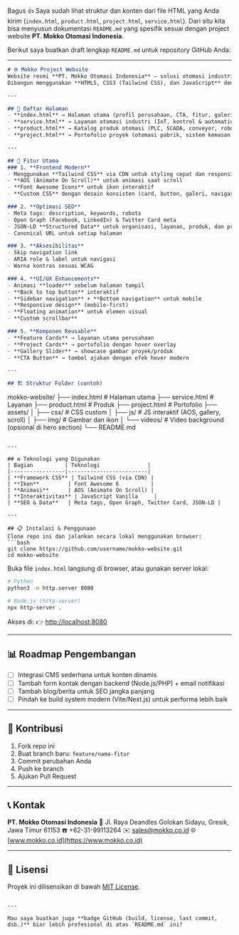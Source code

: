 Bagus 👍 Saya sudah lihat struktur dan konten dari file HTML yang Anda kirim (`index.html`, `product.html`, `project.html`, `service.html`). Dari situ kita bisa menyusun dokumentasi `README.md` yang spesifik sesuai dengan project website **PT. Mokko Otomasi Indonesia**.

Berikut saya buatkan draft lengkap `README.md` untuk repository GitHub Anda:

---

```md
# 🌐 Mokko Project Website
Website resmi **PT. Mokko Otomasi Indonesia** — solusi otomasi industri terdepan dengan fokus pada **PLC, SCADA, IoT, Conveyor, Robotika, dan Integrasi Sistem**.  
Dibangun menggunakan **HTML5, CSS3 (Tailwind CSS), dan JavaScript** dengan desain modern, animasi interaktif, serta optimasi SEO & aksesibilitas.

---

## 📌 Daftar Halaman
- **index.html** → Halaman utama (profil perusahaan, CTA, fitur, galeri, kontak)  
- **service.html** → Layanan otomasi industri (IoT, kontrol & automation, dukungan teknis 24/7, maintenance, dsb.)  
- **product.html** → Katalog produk otomasi (PLC, SCADA, conveyor, robot, solusi IoT)  
- **project.html** → Portofolio proyek (otomasi pabrik, sistem kemasan otomatis, dll.)  

---

## 🚀 Fitur Utama
### 1. **Frontend Modern**
- Menggunakan **Tailwind CSS** via CDN untuk styling cepat dan responsif  
- **AOS (Animate On Scroll)** untuk animasi saat scroll  
- **Font Awesome Icons** untuk ikon interaktif  
- **Custom CSS** dengan desain konsisten (card, button, galeri, navigasi, loader)

### 2. **Optimasi SEO**
- Meta tags: description, keywords, robots  
- Open Graph (Facebook, LinkedIn) & Twitter Card meta  
- JSON-LD **Structured Data** untuk organisasi, layanan, produk, dan proyek  
- Canonical URL untuk setiap halaman  

### 3. **Aksesibilitas**
- Skip navigation link  
- ARIA role & label untuk navigasi  
- Warna kontras sesuai WCAG  

### 4. **UI/UX Enhancements**
- Animasi **loader** sebelum halaman tampil  
- **Back to top button** interaktif  
- **Sidebar navigation** + **Bottom navigation** untuk mobile  
- **Responsive design** (mobile-first)  
- **Floating animation** untuk elemen visual  
- **Custom scrollbar**  

### 5. **Komponen Reusable**
- **Feature Cards** → layanan utama perusahaan  
- **Project Cards** → portofolio dengan hover overlay  
- **Gallery Slider** → showcase gambar proyek/produk  
- **CTA Button** → tombol ajakan dengan efek hover modern  

---

## 🏗️ Struktur Folder (contoh)
```

mokko-website/
├── index.html          # Halaman utama
├── service.html        # Layanan
├── product.html        # Produk
├── project.html        # Portofolio
├── assets/
│   ├── css/            # CSS custom
│   ├── js/             # JS interaktif (AOS, gallery, scroll)
│   ├── img/            # Gambar dan ikon
│   └── videos/         # Video background (opsional di hero section)
└── README.md

````

---

## ⚙️ Teknologi yang Digunakan
| Bagian          | Teknologi               |
|-----------------|-------------------------|
| **Framework CSS** | Tailwind CSS (via CDN) |
| **Ikon**         | Font Awesome 6          |
| **Animasi**      | AOS (Animate On Scroll) |
| **Interaktivitas** | JavaScript Vanilla     |
| **SEO & Data**   | Meta tags, Open Graph, Twitter Card, JSON-LD |

---

## 📋 Instalasi & Penggunaan
Clone repo ini dan jalankan secara lokal menggunakan browser:
```bash
git clone https://github.com/username/mokko-website.git
cd mokko-website
````

Buka file `index.html` langsung di browser, atau gunakan server lokal:

```bash
# Python
python3 -m http.server 8080

# Node.js (http-server)
npx http-server .
```

Akses di:
👉 [http://localhost:8080](http://localhost:8080)

---

## 📊 Roadmap Pengembangan

* [ ] Integrasi CMS sederhana untuk konten dinamis
* [ ] Tambah form kontak dengan backend (Node.js/PHP) + email notifikasi
* [ ] Tambah blog/berita untuk SEO jangka panjang
* [ ] Pindah ke build system modern (Vite/Next.js) untuk performa lebih baik

---

## 🤝 Kontribusi

1. Fork repo ini
2. Buat branch baru: `feature/nama-fitur`
3. Commit perubahan Anda
4. Push ke branch
5. Ajukan Pull Request

---

## 📞 Kontak

**PT. Mokko Otomasi Indonesia**
📍 Jl. Raya Deandles Golokan Sidayu, Gresik, Jawa Timur 61153
☎️ +62-31-99113264
✉️ [sales@mokko.co.id](mailto:sales@mokko.co.id)
🌐 [www.mokko.co.id](https://www.mokko.co.id)

---

## 📜 Lisensi

Proyek ini dilisensikan di bawah [MIT License](LICENSE).

```

---

Mau saya buatkan juga **badge GitHub (build, license, last commit, dsb.)** biar lebih profesional di atas `README.md` ini?
```
